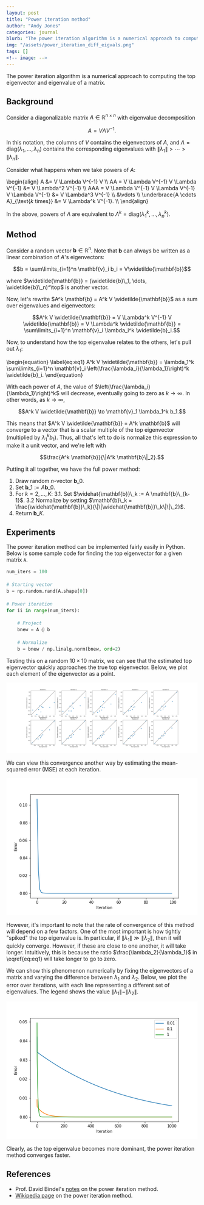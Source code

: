 ```yaml
---
layout: post
title: "Power iteration method"
author: "Andy Jones"
categories: journal
blurb: "The power iteration algorithm is a numerical approach to computing the top eigenvector and eigenvalue of a matrix."
img: "/assets/power_iteration_diff_eigvals.png"
tags: []
<!-- image: -->
---
```


The power iteration algorithm is a numerical approach to computing the top eigenvector and eigenvalue of a matrix.

## Background

Consider a diagonalizable matrix $A \in \mathbb{R}^{n \times n}$ with eigenvalue decomposition

$$A = V \Lambda V^{-1}.$$

In this notation, the columns of $V$ contains the eigenvectors of $A$, and $\Lambda = \text{diag}(\lambda_1, \dots, \lambda_n)$ contains the corresponding eigenvalues with $\|\lambda_1\| > \cdots > \|\lambda_n\|$.

Consider what happens when we take powers of $A$:

\begin{align} A &= V \Lambda V^{-1} V \\\ AA = V \Lambda V^{-1} V \Lambda V^{-1} &= V \Lambda^2 V^{-1} \\\ AAA = V \Lambda V^{-1} V \Lambda V^{-1} V \Lambda V^{-1} &= V \Lambda^3 V^{-1} \\\ &\vdots \\\ \underbrace{A \cdots A}\_{\text{$k$ times}} &= V \Lambda^k V^{-1}. \\\ \end{align}

In the above, powers of $\Lambda$ are equivalent to $\Lambda^k = \text{diag}(\lambda_1^k, \dots, \lambda_n^k)$.

## Method

Consider a random vector $\mathbf{b} \in \mathbb{R}^n$. Note that $\mathbf{b}$ can always be written as a linear combination of $A$'s eigenvectors:

$$b = \sum\limits_{i=1}^n \mathbf{v}_i b_i = V\widetilde{\mathbf{b}}$$

where $\widetilde{\mathbf{b}} = (\widetilde{b}\_1, \dots, \widetilde{b}\_n)^\top$ is another vector.

Now, let's rewrite $A^k \mathbf{b} = A^k V \widetilde{\mathbf{b}}$ as a sum over eigenvalues and eigenvectors:

$$A^k V \widetilde{\mathbf{b}} = V \Lambda^k V^{-1} V \widetilde{\mathbf{b}} = V \Lambda^k \widetilde{\mathbf{b}} = \sum\limits_{i=1}^n \mathbf{v}_i \lambda_i^k \widetilde{b}_i.$$

Now, to understand how the top eigenvalue relates to the others, let's pull out $\lambda_1$:

\begin{equation} \label{eq:eq1}
    A^k V \widetilde{\mathbf{b}} = \lambda_1^k \sum\limits_{i=1}^n \mathbf{v}_i \left(\frac{\lambda_i}{\lambda_1}\right)^k \widetilde{b}_i.
\end{equation}

With each power of $A$, the value of $\left(\frac{\lambda_i}{\lambda_1}\right)^k$ will decrease, eventually going to zero as $k \to \infty$. In other words, as $k\to \infty$,

$$A^k V \widetilde{\mathbf{b}} \to \mathbf{v}_1 \lambda_1^k b_1.$$

This means that $A^k V \widetilde{\mathbf{b}} = A^k \mathbf{b}$ will converge to a vector that is a scalar multiple of the top eigenvector (multiplied by $\lambda_1^k b_1$). Thus, all that's left to do is normalize this expression to make it a unit vector, and we're left with

$$\frac{A^k \mathbf{b}}{\|A^k \mathbf{b}\|_2}.$$

Putting it all together, we have the full power method:

1. Draw random $n$-vector $\mathbf{b}\_0$.
2. Set $\mathbf{b}\_1 := A \mathbf{b}\_0$.
3. For $k=2, \dots, K$:
3.1. Set $\widehat{\mathbf{b}}\_k := A \mathbf{b}\_{k-1}$.
3.2 Normalize by setting $\mathbf{b}\_k = \frac{\widehat{\mathbf{b}}\_k}{\|\|\widehat{\mathbf{b}}\_k\|\|\_2}$.
4. Return $\mathbf{b}\_K$.

## Experiments

The power iteration method can be implemented fairly easily in Python. Below is some sample code for finding the top eigenvector for a given matrix `A`.

```python
num_iters = 100

# Starting vector
b = np.random.rand(A.shape[0])

# Power iteration
for ii in range(num_iters):
    
    # Project
    bnew = A @ b
    
    # Normalize
    b = bnew / np.linalg.norm(bnew, ord=2)
```

Testing this on a random $10 \times 10$ matrix, we can see that the estimated top eigenvector quickly approaches the true top eigenvector. Below, we plot each element of the eigenvector as a point.

![power_iteration_plots_timelapse1](/assets/power_iteration_plots_timelapse1.png)

We can view this convergence another way by estimating the mean-squared error (MSE) at each iteration.

![power_iteration_error](/assets/power_iteration_error.png)

However, it's important to note that the rate of convergence of this method will depend on a few factors. One of the most important is how tightly "spiked" the top eigenvalue is. In particular, if $\|\lambda_1\| \gg \|\lambda_2\|$, then it will quickly converge. However, if these are close to one another, it will take longer. Intuitively, this is because the ratio $\frac{\lambda_2}{\lambda_1}$ in \eqref{eq:eq1} will take longer to go to zero.

We can show this phenomenon numerically by fixing the eigenvectors of a matrix and varying the difference between $\lambda_1$ and $\lambda_2$. Below, we plot the error over iterations, with each line representing a different set of eigenvalues. The legend shows the value $\|\lambda_1\| - \|\lambda_2\|$.

![power_iteration_diff_eigvals](/assets/power_iteration_diff_eigvals.png)

Clearly, as the top eigenvalue becomes more dominant, the power iteration method converges faster.

## References

- Prof. David Bindel's [notes](https://www.cs.cornell.edu/~bindel/class/cs6210-f16/lec/2016-10-17.pdf) on the power iteration method.
- [Wikipedia page](https://www.wikiwand.com/en/Power_iteration) on the power iteration method.
